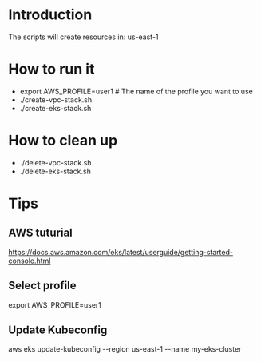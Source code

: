 # Introduction

The scripts will create resources in: us-east-1

# How to run it
- export AWS_PROFILE=user1 # The name of the profile you want to use
- ./create-vpc-stack.sh
- ./create-eks-stack.sh

# How to clean up
- ./delete-vpc-stack.sh
- ./delete-eks-stack.sh

# Tips

## AWS tuturial
https://docs.aws.amazon.com/eks/latest/userguide/getting-started-console.html

## Select profile
export AWS_PROFILE=user1

## Update Kubeconfig
aws eks update-kubeconfig --region us-east-1 --name my-eks-cluster